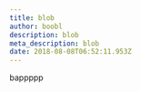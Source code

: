 ```yaml
---
title: blob
author: boobl
description: blob
meta_description: blob
date: 2018-08-08T06:52:11.953Z
---
```

bappppp
